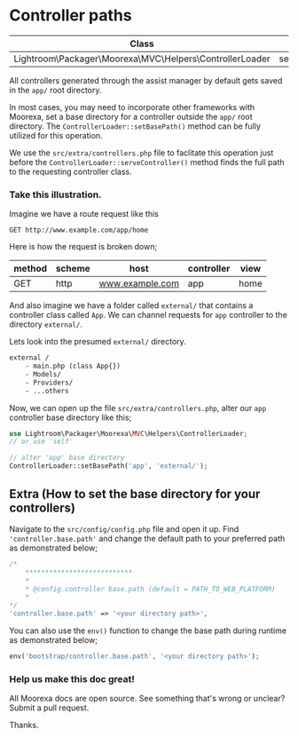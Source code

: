 # Controller paths
Class | Method
------|-------
Lightroom\Packager\Moorexa\MVC\Helpers\ControllerLoader | setBasePath()

All controllers generated through the assist manager by default gets saved in the ```app/``` root directory. 

In most cases, you may need to incorporate other frameworks with Moorexa, set a base directory for a controller outside the ```app/``` root directory. The ```ControllerLoader::setBasePath()``` method can be fully utilized for this operation.

We use the ```src/extra/controllers.php``` file to faclitate this operation just before the ```ControllerLoader::serveController()``` method finds the full path to the requesting controller class.

### Take this illustration.
Imagine we have a route request like this
```http
GET http://www.example.com/app/home
```

Here is how the request is broken down;

method | scheme | host | controller | view
-------|--------|------|------------|-----
GET    | http   | www.example.com   | app  | home

And also imagine we have a folder called ```external/``` that contains a controller class called ```App```. We can channel requests for ```app``` controller to the directory ```external/```.

Lets look into the presumed ```external/``` directory.
```txt
external /
    - main.php (class App{})
    - Models/
    - Providers/
    - ...others
```

Now, we can open up the file ```src/extra/controllers.php```, alter our ```app``` controller base directory like this;

```php
use Lightroom\Packager\Moorexa\MVC\Helpers\ControllerLoader;
// or use 'self'

// alter 'app' base directory
ControllerLoader::setBasePath('app', 'external/');
```

## Extra (How to set the base directory for your controllers)
Navigate to the ```src/config/config.php``` file and open it up. Find ```'controller.base.path'``` and change the default path to your preferred path as demonstrated below;

```php
/*
    ***************************
    * 
    * @config.controller base.path (default = PATH_TO_WEB_PLATFORM) 
    * 
*/
'controller.base.path' => '<your directory path>',
```

You can also use the ```env()``` function to change the base path during runtime as demonstrated below;

```php 
env('bootstrap/controller.base.path', '<your directory path>');
```

### Help us make this doc great!

All Moorexa docs are open source. See something that's wrong or unclear? Submit a pull request.

Thanks.